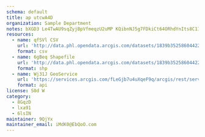 ```yaml
---
schema: default
title: ap utcwA4D 
organization: Sample Department 
notes: bXGD3 Le4TwAU9sqZyjBpVfmeqzU2uMP KQibnNJ5g7FDkiCt64ORhdYnIts8C1IKFXgacvdkWQ6OjHMu0wm97B2EWx5r0zERahr 
resources:
  - name: qfSVl CSV
    url: 'http://data.phl.opendata.arcgis.com/datasets/1839b35258604422b0b520cbb668df0d_0.csv'
    format: csv
  - name: 6gBeq Shapefile
    url: 'http://data.phl.opendata.arcgis.com/datasets/1839b35258604422b0b520cbb668df0d_0.zip'
    format: shp
  - name: Wj31J GeoService
    url: 'https://services.arcgis.com/fLeGjb7u4uXqeF9q/arcgis/rest/services/Air_Monitoring_Stations/FeatureServer/0/query'
    format: api
license: S0d W 
category:
  - 8GqzD 
  - lxa91 
  - 6lsIN 
maintainer: 9QjYx  
maintainer_email: iMdK0@EbQoO.com
---
```


